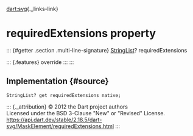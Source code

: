 [dart:svg](../../dart-svg/dart-svg-library){._links-link}

requiredExtensions property
===========================

::: {#getter .section .multi-line-signature}
[StringList](../stringlist-class)? requiredExtensions

::: {.features}
override
:::
:::

Implementation {#source}
--------------

``` {.language-dart data-language="dart"}
StringList? get requiredExtensions native;
```

::: {._attribution}
© 2012 the Dart project authors\
Licensed under the BSD 3-Clause \"New\" or \"Revised\" License.\
<https://api.dart.dev/stable/2.18.5/dart-svg/MaskElement/requiredExtensions.html>
:::
